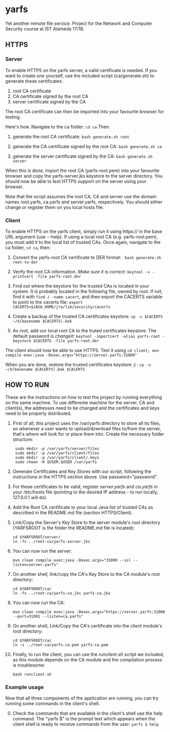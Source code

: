 # yarfs
Yet another remote file service. Project for the Network and Computer Security course at IST Alameda 17/18.

## HTTPS

### Server
To enable HTTPS on the yarfs server, a valid certificate is needed.
If you want to create one yourself, use the included script (ca/generate.sh) to generate these certificates:
 1. root CA certificate
 2. CA certificate signed by the root CA
 3. server certificate signed by the CA

The root CA certificate can then be imported into your favourite browser for testing.

Here's how. Navigate to the ca folder:
`cd ca`
Then:
 1. generate the root CA certificate:
 `bash generate.sh root`

 2. generate the CA certificate signed by the root CA:
 `bash generate.sh ca`

 3. generate the server certificate signed by the CA:
 `bash generate.sh server`

When this is done, import the root CA (yarfs-root.pem) into your favourite browser and copy the yarfs-server.jks
keystore to the server directory. You should now be able to test HTTPS support on the server using your browser.

Note that the script assumes the root CA, CA and server use the domain names root.yarfs, ca.yarfs and server.yarfs,
respectively. You should either change or register them on you local hosts file.

### Client
To enable HTTPS on the yarfs client, simply run it using https:// in the base URL argument (use --help).
If using a local root CA (e.g. yarfs-root.pem), you must add it to the local list of trusted CAs.
Once again, navigate to the ca folder, `cd ca`, then:

 1. Convert the yarfs-root CA certificate to DER format:
 ` bash generate.sh root-to-der`

 2. Verify the root CA information. *Make sure it is correct*:
 `keytool -v -printcert -file yarfs-root.der`

 3. Find out where the keystore for the trusted CAs is located in your system. It is probably located in the following file, owned by root. If not, find it with `find / -name cacert`, and then export the CACERTS variable to point to the cacerts file:
 `export CACERTS=$JAVA_HOME/jre/lib/security/cacerts`

 4. Create a backup of the trusted CA certificates keystore:
 `cp -v $CACERTS ~/$(basename $CACERTS).bak`

 5. As root, add our local root CA to the truted certificates keystore. The default password is _changeit_:
 `keytool -importcert -alias yarfs-root -keystore $CACERTS -file yarfs-root.der`

The client should now be able to use HTTPS. Test it using
 `cd client; mvn compile exec:java -Dexec.args="https://server.yarfs:31000"`

When you are done, restore the trusted certificates keystore ;) :
 `cp -v ~/$(basename $CACERTS).bak $CACERTS`


## HOW TO RUN
These are the instructions on how to test the project by running everything on
the same machine.
To use differente machine for the server, CA and client(s), the addresses need
to be changed and the certificates and keys need to be properly distributed.

1. First of all, this project uses the /var/yarfs directory to store all its files,
   so whenever a user wants to upload/download files to/from the server, that's where
   will look for or place them into. Create the necessary folder structure:
   ```
	sudo mkdir -p /var/yarfs/server/files
	sudo mkdir -p /var/yarfs/client/files
	sudo mkdir -p /var/yarfs/client/.keys
	sudo chown -R $USER:$USER /var/yarfs
	```

2. Generate Certificates and Key Stores with our script, following the instructions in the HTTPS section above. Use password="password".

3. For these certificates to be valid, register *server.yarfs* and *ca.yarfs* in your /etc/hosts file (pointing to the desired IP address - to run locally, 127.0.0.1 will do).

4. Add the Root CA certificate to your local Java list of trusted CAs as described in the README.md file (section HTTPS/Client).

5. Link/Copy the Server's Key Store to the server module's root directory (YARFSROOT is the folder the README.md file is located):
	```
	cd $YARFSROOT/server/
	ln -fs ../root-ca/yarfs-server.jks
	```

6. You can now run the server:
	```
	mvn clean compile exec:java -Dexec.args="31000 --ssl --listen=server.yarfs"
	```

7. On another shell, link/copy the CA's Key Store to the CA module's root directory:
	```
	cd $YARFSROOT/ca/
	ln -fs ../root-ca/yarfs-ca.jks yarfs-ca.jks
	```

8. You can now run the CA:
	```
	mvn clean compile exec:java -Dexec.args="https://server.yarfs:31000 --port=31001 --listen=ca.yarfs"
	```

9. On another shell, Link/Copy the CA's certificate into the client module's root directory:
	```
	cd $YARFSROOT/ca/
	ln -s ../root-ca/yarfs-ca.pem yarfs-ca.pem
	```

10. Finally, to run the client, you can use the *runclient.sh* script we included,
    as this module depends on the CA module and the compilation process is troublesome:
    ```
    bash runclient.sh
    ```

### Example usage
Now that all three components of the application are running, you can try running
some commands in the client's shell.

0. Check the commands that are available in the client's shell use the help command.
The "yarfs $" is the prompt text which appears when the client shell is ready to
receive commands from the user:
	`yarfs $ help`
